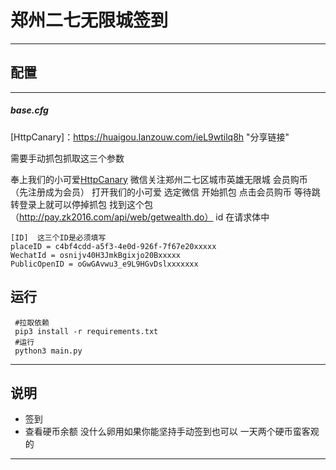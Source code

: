 # 郑州二七无限城签到
---

##  配置  
***

##### base.cfg  
[HttpCanary]：<https://huaigou.lanzouw.com/ieL9wtilq8h> "分享链接"

需要手动抓包抓取这三个参数

奉上我们的小可爱[HttpCanary](https://huaigou.lanzouw.com/ieL9wtilq8h)
微信关注郑州二七区城市英雄无限城
会员购币 （先注册成为会员）
打开我们的小可爱 选定微信 开始抓包
点击会员购币
等待跳转登录上就可以停掉抓包
找到这个包（http://pay.zk2016.com/api/web/getwealth.do）
id 在请求体中



    [ID]  这三个ID是必须填写
    placeID = c4bf4cdd-a5f3-4e0d-926f-7f67e20xxxxx
    WechatId = osnijv40H3JmkBgixjo20Bxxxxx
    PublicOpenID = oGwGAvwu3_e9L9HGvDslxxxxxxx  


##  运行

     #拉取依赖
     pip3 install -r requirements.txt
     #运行
     python3 main.py

---

## 说明
- 签到
- 查看硬币余额
没什么卵用如果你能坚持手动签到也可以 一天两个硬币蛮客观的

---
